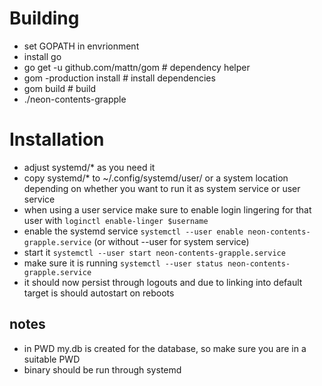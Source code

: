 # Building

- set GOPATH in envrionment
- install go
- go get -u github.com/mattn/gom # dependency helper
- gom -production install # install dependencies
- gom build # build
- ./neon-contents-grapple

# Installation

- adjust systemd/* as you need it
- copy systemd/* to ~/.config/systemd/user/ or a system location depending on
  whether you want to run it as system service or user service
- when using a user service make sure to enable login lingering for that
  user with `loginctl enable-linger $username`
- enable the systemd service `systemctl --user enable neon-contents-grapple.service`
  (or without --user for system service)
- start it `systemctl --user start neon-contents-grapple.service`
- make sure it is running `systemctl --user status neon-contents-grapple.service`
- it should now persist through logouts and due to linking into default target is should autostart on reboots

## notes

- in PWD my.db is created for the database, so make sure you are in a suitable PWD
- binary should be run through systemd
